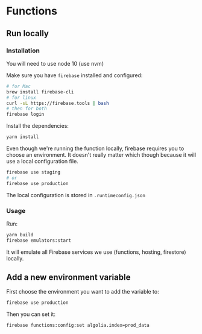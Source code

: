 # Functions

## Run locally

### Installation

You will need to use node 10 (use nvm)

Make sure you have `firebase` installed and configured:

```sh
# for Mac
brew install firebase-cli
# for linux
curl -sL https://firebase.tools | bash
# then for both
firebase login
```

Install the dependencies:

```sh
yarn install
```

Even though we're running the function locally, firebase requires you to choose an environment. It doesn't really matter which though because it will use a local configuration file.

```sh
firebase use staging
# or
firebase use production
```

The local configuration is stored in `.runtimeconfig.json`

### Usage

Run:

```sh
yarn build
firebase emulators:start
```

It will emulate all Firebase services we use (functions, hosting, firestore) locally.

## Add a new environment variable

First choose the environment you want to add the variable to:

```sh
firebase use production
```

Then you can set it:

```sh
firebase functions:config:set algolia.index=prod_data
```
